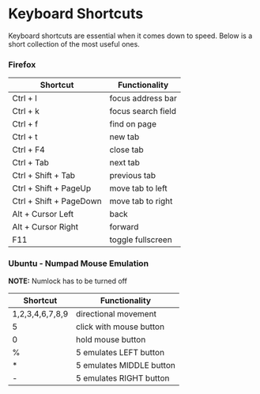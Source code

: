 # Keyboard Shortcuts

Keyboard shortcuts are essential when it comes down to speed. Below is a short collection of the most useful ones.

### Firefox

Shortcut                | Functionality
----------------------- | ----------------------
Ctrl + l                | focus address bar
Ctrl + k                | focus search field
Ctrl + f                | find on page
Ctrl + t                | new tab
Ctrl + F4               | close tab
Ctrl + Tab              | next tab
Ctrl + Shift + Tab      | previous tab
Ctrl + Shift + PageUp   | move tab to left
Ctrl + Shift + PageDown | move tab to right
Alt + Cursor Left       | back
Alt + Cursor Right      | forward
F11                     | toggle fullscreen

### Ubuntu - Numpad Mouse Emulation

**NOTE:** Numlock has to be turned off

Shortcut           | Functionality
------------------ | ----------------------
1,2,3,4,6,7,8,9    | directional movement
5                  | click with mouse button 
0                  | hold mouse button
%                  | 5 emulates LEFT button
*                  | 5 emulates MIDDLE button
-                  | 5 emulates RIGHT button
